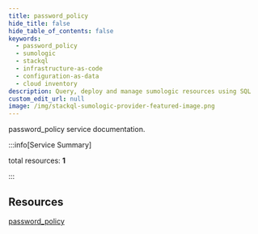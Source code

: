 ```yaml
---
title: password_policy
hide_title: false
hide_table_of_contents: false
keywords:
  - password_policy
  - sumologic
  - stackql
  - infrastructure-as-code
  - configuration-as-data
  - cloud inventory
description: Query, deploy and manage sumologic resources using SQL
custom_edit_url: null
image: /img/stackql-sumologic-provider-featured-image.png
---
```


password_policy service documentation.

:::info[Service Summary]

total resources: __1__  

:::

## Resources
<div class="row">
<div class="providerDocColumn">
<a href="/services/password_policy/password_policy/">password_policy</a>
</div>
<div class="providerDocColumn">

</div>
</div>